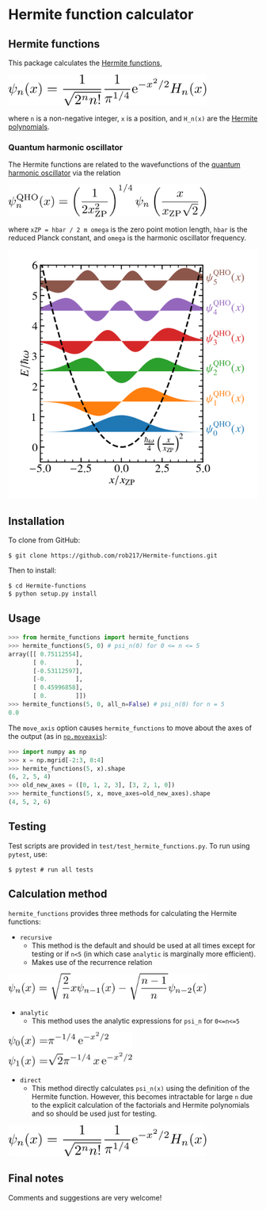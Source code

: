 # Hermite function calculator

## Hermite functions
This package calculates the [Hermite functions](https://en.wikipedia.org/wiki/Hermite_polynomials#Hermite_functions),

<img src="https://github.com/Rob217/Hermite-functions/blob/master/equations/Hermite_functions.png" width="400" />
<!---
\psi_n(x) = \frac{1}{\sqrt{2^n n!}} \frac{1}{\pi^{1/4}} \text{e}^{-x^2/2} H_n(x)
-->

where `n` is a non-negative integer, `x` is a position, and `H_n(x)` are the [Hermite polynomials](https://en.wikipedia.org/wiki/Hermite_polynomials).

### Quantum harmonic oscillator
The Hermite functions are related to the wavefunctions of the [quantum harmonic oscillator](https://en.wikipedia.org/wiki/Quantum_harmonic_oscillator) via the relation

<img src="https://github.com/Rob217/Hermite-functions/blob/master/equations/QHO_wavefunctions.png" width="400" />
<!---
\psi_n^{\mathrm{QHO}}(x) = \left(\frac{1}{2 x_{\mathrm{ZP}}^2}\right)^{1/4}  \psi_n\left(\frac{x}{x_{\mathrm{ZP}} \sqrt{2}}\right)
-->

where `xZP = hbar / 2 m omega` is the zero point motion length, `hbar` is the reduced Planck constant, and `omega` is the harmonic oscillator frequency.

![alt text](https://github.com/Rob217/Hermite-functions/blob/master/examples/QHO_states.png "Quantum harmonic oscillator wavefunctions")


## Installation

To clone from GitHub:
```Shell
$ git clone https://github.com/rob217/Hermite-functions.git
```
Then to install:
```Shell
$ cd Hermite-functions
$ python setup.py install
```


## Usage

```python
>>> from hermite_functions import hermite_functions
>>> hermite_functions(5, 0) # psi_n(0) for 0 <= n <= 5
array([[ 0.75112554],
       [ 0.        ],
       [-0.53112597],
       [-0.        ],
       [ 0.45996858],
       [ 0.        ]])
>>> hermite_functions(5, 0, all_n=False) # psi_n(0) for n = 5
0.0
```

The `move_axis` option causes `hermite_functions` to move about the axes of the output (as in [`np.moveaxis`](https://numpy.org/doc/stable/reference/generated/numpy.moveaxis.html)):
```python
>>> import numpy as np
>>> x = np.mgrid[-2:3, 0:4]
>>> hermite_functions(5, x).shape
(6, 2, 5, 4)
>>> old_new_axes = ([0, 1, 2, 3], [3, 2, 1, 0])
>>> hermite_functions(5, x, move_axes=old_new_axes).shape
(4, 5, 2, 6)
```


## Testing

Test scripts are provided in `test/test_hermite_functions.py`. To run using `pytest`, use:
```Shell
$ pytest # run all tests
```

## Calculation method

`hermite_functions` provides three methods for calculating the Hermite functions:
- `recursive`
    - This method is the default and should be used at all times except for testing or if `n<5` (in which case `analytic` is marginally more efficient).
    - Makes use of the recurrence relation

<img src="https://github.com/Rob217/Hermite-functions/blob/master/equations/recurrence_relation.png" width="400" />
<!---
\psi_n(x) = \sqrt{\frac{2}{n}} x \psi_{n-1}(x) - \sqrt{\frac{n-1}{n}} \psi_{n-2}(x)
-->

- `analytic`
    - This method uses the analytic expressions for `psi_n` for `0<=n<=5`

<img src="https://github.com/Rob217/Hermite-functions/blob/master/equations/first_hermite_functions.png" width="250" />
<!---
\psi_0(x) = & \pi^{-1/4} \,\mathrm{e}^{-x^2/2}
\\
\psi_1(x) = & \sqrt{2} \pi^{-1/4} \,x\, \mathrm{e}^{-x^2/2}
-->

- `direct`
    - This method directly calculates `psi_n(x)` using the definition of the Hermite function. However, this becomes intractable for large `n` due to the explicit calculation of the factorials and Hermite polynomials and so should be used just for testing.

<img src="https://github.com/Rob217/Hermite-functions/blob/master/equations/Hermite_functions.png" width="400" />
<!---
\psi_n(x) = \frac{1}{\sqrt{2^n n!}} \frac{1}{\pi^{1/4}} \text{e}^{-x^2/2} H_n(x)
-->


## Final notes

Comments and suggestions are very welcome!
